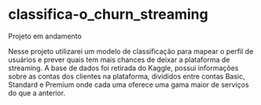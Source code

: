 # classifica-o_churn_streaming
Projeto em andamento

Nesse projeto utilizarei um modelo de classificação para mapear o perfil de usuários e prever quais tem mais chances de deixar a plataforma de streaming. 
A base de dados foi retirada do Kaggle, possui informações sobre as contas dos clientes na plataforma, divididos entre contas Basic, Standard e Premium onde
cada uma oferece uma gama maior de serviços do que a anterior.

